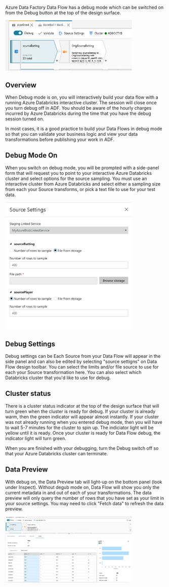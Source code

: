 
Azure Data Factory Data Flow has a debug mode which can be switched on from the Debug button at the top of the design surface.

<img src="../images/debugbutton.png" width="400">

## Overview
When Debug mode is on, you will interactively build your data flow with a running Azure Databricks interactive cluster. The session will close once you turn debug off in ADF. You should be aware of the hourly charges incurred by Azure Databricks during the time that you have the debug session turned on.

In most cases, it is a good practice to build your Data Flows in debug mode so that you can validate your business logic and view your data transformations before publishing your work in ADF.

## Debug Mode On
When you switch on debug mode, you will be prompted with a side-panel form that will request you to point to your interactive Azure Databricks cluster and select options for the source sampling. You must use an interactive cluster from Azure Databricks and select either a sampling size from each your Source transforms, or pick a text file to use for your test data.

<img src="../images/upload.png" width="400">

## Debug Settings
Debug settings can be Each Source from your Data Flow will appear in the side panel and can also be edited by selecting "source settigns" on Data Flow design toolbar. You can select the limits and/or file source to use for each your Source transformation here. You can also select which Databricks cluster that you'd like to use for debug.

## Cluster status
There is a cluster status indicator at the top of the design surface that will turn green when the cluster is ready for debug. If your cluster is already warm, then the green indicator will appear almost instantly. If your cluster was not already running when you entered debug mode, then you will have to wait 5-7 minutes for the cluster to spin up. The indiciator light will be yellow until it is ready. Once your cluster is ready for Data Flow debug, the indicator light will turn green.

When you are finished with your debugging, turn the Debug switch off so that your Azure Databricks cluster can terminate.

## Data Preview
With debug on, the Data Preview tab will light-up on the bottom panel (look under Inspect). Without degub mode on, Data Flow will show you only the current metadata in and out of each of your transformations. The data preview will only query the number of rows that you have set as your limit in your source settings. You may need to click "Fetch data" to refresh the data preview.

<img src="../images/stats.png" width="400">

